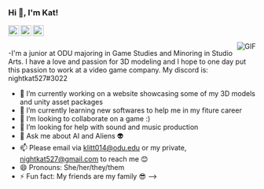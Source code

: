### Hi 👋, I'm Kat!



<a href="https://www.instagram.com/nightkat527/">
  <img align="left" alt="Kat's Instagram" width="22px" src="https://cdn.jsdelivr.net/npm/simple-icons@v3/icons/instagram.svg" />
</a>
<a href="https://www.fuzzphyte.com">
  <img align="left" alt="Personal Website" width="22px" src="https://cdn.jsdelivr.net/npm/simple-icons@7.7.0/icons/html5.svg" />
</a>
<a href="https://twitter.com/TheJohnnyFuzz">
  <img align="left" alt="John's Twitter" width="22px" src="https://cdn.jsdelivr.net/npm/simple-icons@7.7.0/icons/twitter.svg" />
</a>

<br />
<br />

<img align="right" alt="GIF" src="https://media.giphy.com/media/clffiicvvmhXrYaAs8/giphy.gif" />

-I'm a junior at ODU majoring in Game Studies and Minoring in Studio Arts. I have a love and passion for 3D modeling and I hope to one day put this passion to work at a video game company. 
My discord is: nightkat527#3022

- 🔭 I’m currently working on a website showcasing some of my 3D models and unity asset packages
- 🌱 I’m currently learning new softwares to help me in my fiture career
- 👯 I’m looking to collaborate on a game :)
- 🤔 I’m looking for help with sound and music production
- 💬 Ask me about AI and Aliens 👽
- 📫 Please email via klitt014@odu.edu or my private, nightkat527@gmail.com to reach me 😊
- 😄 Pronouns: She/her/they/them
- ⚡ Fun fact: My friends are my family 😎
-->
